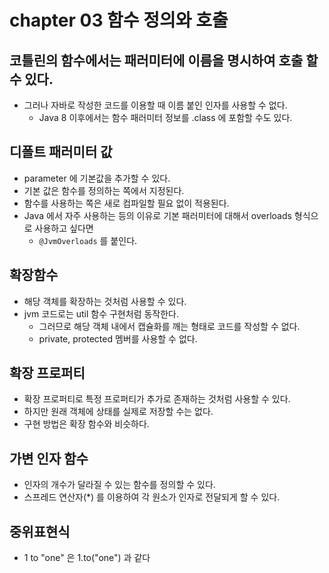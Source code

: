 # chapter 03 함수 정의와 호출

## 코틀린의 함수에서는 패러미터에 이름을 명시하여 호출 할 수 있다.
- 그러나 자바로 작성한 코드를 이용할 때 이름 붙인 인자를 사용할 수 없다.
  - Java 8 이후에서는 함수 패러미터 정보를 .class 에 포함할 수도 있다.
  
## 디폴트 패러미터 값
- parameter 에 기본값을 추가할 수 있다.
- 기본 값은 함수를 정의하는 쪽에서 지정된다.
- 함수를 사용하는 쪽은 새로 컴파일할 필요 없이 적용된다.
- Java 에서 자주 사용하는 등의 이유로 기본 패러미터에 대해서 overloads 형식으로 사용하고 싶다면
  - `@JvmOverloads` 를 붙인다.

## 확장함수
- 해당 객체를 확장하는 것처럼 사용할 수 있다.
- jvm 코드로는 util 함수 구현처럼 동작한다.
  - 그러므로 해당 객체 내에서 캡슐화를 깨는 형태로 코드를 작성할 수 없다.
  - private, protected 멤버를 사용할 수 없다.
  
## 확장 프로퍼티
- 확장 프로퍼티로 특정 프로퍼티가 추가로 존재하는 것처럼 사용할 수 있다.
- 하지만 원래 객체에 상태를 실제로 저장할 수는 없다.
- 구현 방법은 확장 함수와 비슷하다.

## 가변 인자 함수
- 인자의 개수가 달라질 수 있는 함수를 정의할 수 있다.
- 스프레드 연산자(*) 를 이용하여 각 원소가 인자로 전달되게 할 수 있다.

## 중위표현식
- 1 to "one" 은 1.to("one") 과 같다
